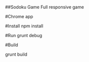 ##Sodoku Game
Full responsive game

#Chrome app


#Install
npm install

#Run
grunt debug

#Build

grunt build